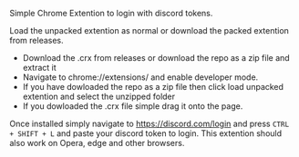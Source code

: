 Simple Chrome Extention to login with discord tokens.

Load the unpacked extention as normal or download the packed extention from releases.
 - Download the .crx from releases or download the repo as a zip file and extract it
 - Navigate to chrome://extensions/ and enable developer mode.
 - If you have dowloaded the repo as a zip file then click load unpacked extention and select the unzipped folder
 - If you dowloaded the .crx file simple drag it onto the page.

Once installed simply navigate to https://discord.com/login and press `CTRL + SHIFT + L` and paste your discord token to login. 
This extention should also work on Opera, edge and other browsers.

